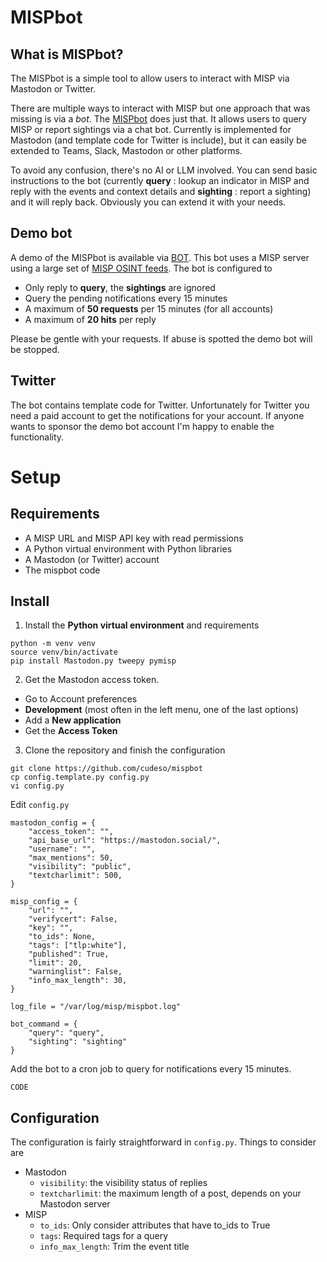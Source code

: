 # MISPbot

## What is MISPbot?

The MISPbot is a simple tool to allow users to interact with MISP via Mastodon or Twitter.

There are multiple ways to interact with MISP but one approach that was missing is via a *bot*. The [MISPbot](https://github.com/cudeso/mispbot) does just that. It allows users to query MISP or report sightings via a chat bot. Currently is implemented for Mastodon (and template code for Twitter is include), but it can easily be extended to Teams, Slack, Mastodon or other platforms.

To avoid any confusion, there's no AI or LLM involved. You can send basic instructions to the bot (currently **query** : lookup an indicator in MISP and reply with the events and context details and **sighting** : report a sighting) and it will reply back. Obviously you can extend it with your needs.

## Demo bot

A demo of the MISPbot is available via [BOT](BOT). This bot uses a MISP server using a large set of [MISP OSINT feeds](https://www.misp-project.org/feeds/). The bot is configured to
- Only reply to **query**, the **sightings** are ignored
- Query the pending notifications every 15 minutes
- A maximum of **50 requests** per 15 minutes (for all accounts)
- A maximum of **20 hits** per reply

Please be gentle with your requests. If abuse is spotted the demo bot will be stopped.

## Twitter

The bot contains template code for Twitter. Unfortunately for Twitter you need a paid account to get the notifications for your account. If anyone wants to sponsor the demo bot account I'm happy to enable the functionality.

# Setup

## Requirements

- A MISP URL and MISP API key with read permissions
- A Python virtual environment with Python libraries
- A Mastodon (or Twitter) account
- The mispbot code

## Install

1. Install the **Python virtual environment** and requirements

```
python -m venv venv
source venv/bin/activate
pip install Mastodon.py tweepy pymisp
```

2. Get the Mastodon access token.

- Go to Account preferences
- **Development** (most often in the left menu, one of the last options)
- Add a **New application**
- Get the **Access Token**

3. Clone the repository and finish the configuration

```
git clone https://github.com/cudeso/mispbot
cp config.template.py config.py
vi config.py
```

Edit `config.py`

```
mastodon_config = {
    "access_token": "",
    "api_base_url": "https://mastodon.social/",
    "username": "",
    "max_mentions": 50,
    "visibility": "public",
    "textcharlimit": 500,
}

misp_config = {
    "url": "",
    "verifycert": False,
    "key": "",
    "to_ids": None,
    "tags": ["tlp:white"],
    "published": True,
    "limit": 20,
    "warninglist": False,
    "info_max_length": 30,
}

log_file = "/var/log/misp/mispbot.log"

bot_command = {
    "query": "query",
    "sighting": "sighting"
}
```

Add the bot to a cron job to query for notifications every 15 minutes.

```
CODE
```

## Configuration

The configuration is fairly straightforward in `config.py`. Things to consider are

- Mastodon
  - `visibility`: the visibility status of replies
  - `textcharlimit`: the maximum length of a post, depends on your Mastodon server
- MISP
  - `to_ids`: Only consider attributes that have to_ids to True
  - `tags`: Required tags for a query
  - `info_max_length`: Trim the event title

